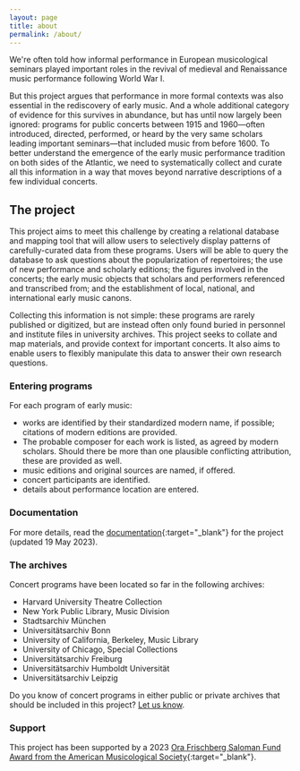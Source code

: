 ```yaml
---
layout: page
title: about
permalink: /about/
---
```


We're often told how informal performance in European musicological seminars played important roles in the revival of medieval and Renaissance music performance following World War I. 

But this project argues that performance in more formal contexts was also essential in the rediscovery of early music. And a whole additional category of evidence for this survives in abundance, but has until now largely been ignored: programs for public concerts between 1915 and 1960—often introduced, directed, performed, or heard by the very same scholars leading important seminars—that included music from before 1600. To better understand the emergence of the early music performance tradition on both sides of the Atlantic, we need to systematically collect and curate all this information in a way that moves beyond narrative descriptions of a few individual concerts.

## The project

This project aims to meet this challenge by creating a relational database and mapping tool that will allow users to selectively display patterns of carefully-curated data from these programs. Users will be able to query the database to ask questions about the popularization of repertoires; the use of new performance and scholarly editions; the figures involved in the concerts; the early music objects that scholars and performers referenced and transcribed from; and the establishment of local, national, and international early music canons. 

Collecting this information is not simple: these programs are rarely published or digitized, but are instead often only found buried in personnel and institute files in university archives. This project seeks to collate and map materials, and provide context for important concerts. It also aims to enable users to flexibly manipulate this data to answer their own research questions.

### Entering programs

For each program of early music:
+ works are identified by their standardized modern name, if possible; citations of modern editions are provided.
+ The probable composer for each work is listed, as agreed by modern scholars. Should there be more than one plausible conflicting attribution, these are provided as well.
+ music editions and original sources are named, if offered.
+ concert participants are identified.
+ details about performance location are entered.

### Documentation

For more details, read the [documentation](https://docs.google.com/document/d/18vVdL4CHMyDCxVk4t6r65NyTIwJbDcgxFDfYwpFgedg/edit){:target="_blank"} for the project (updated 19 May 2023).

### The archives

Concert programs have been located so far in the following archives:
+ Harvard University Theatre Collection
+ New York Public Library, Music Division
+ Stadtsarchiv München
+ Universitätsarchiv Bonn
+ University of California, Berkeley, Music Library
+ University of Chicago, Special Collections
+ Universitätsarchiv Freiburg
+ Universitätsarchiv Humboldt Universität
+ Universitätsarchiv Leipzig

Do you know of concert programs in either public or private archives that should be included in this project? [Let us know](mailto:benjaminory@gmail.com).

### Support

This project has been supported by a 2023 [Ora Frischberg Saloman Fund Award from the American Musicological Society](https://www.amsmusicology.org/page/Saloman_Winners){:target="_blank"}.